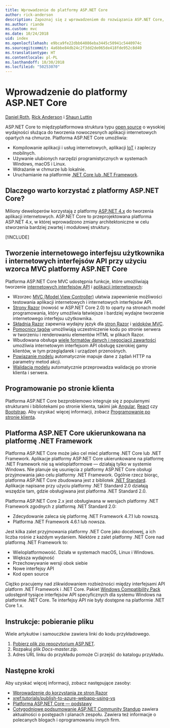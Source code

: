 ```yaml
---
title: Wprowadzenie do platformy ASP.NET Core
author: rick-anderson
description: Zapoznaj się z wprowadzeniem do rozwiązania ASP.NET Core, czyli międzyplatformowej struktury typu open source o wysokiej wydajności służącej do tworzenia nowoczesnych aplikacji internetowych opartych na chmurze.
ms.author: riande
ms.custom: mvc
ms.date: 10/24/2018
uid: index
ms.openlocfilehash: e9bca9fe22dbb64086eba3445c50941c5440974c
ms.sourcegitcommit: 4a6bbe84db24c2f3dd2de065de418fde952c8d40
ms.translationtype: HT
ms.contentlocale: pl-PL
ms.lasthandoff: 10/30/2018
ms.locfileid: "50253070"
---
```

# <a name="introduction-to-aspnet-core"></a>Wprowadzenie do platformy ASP.NET Core

[Daniel Roth](https://github.com/danroth27), [Rick Anderson](https://twitter.com/RickAndMSFT) i [Shaun Luttin](https://twitter.com/dicshaunary)

ASP.NET Core to międzyplatformowa struktura typu [open source](https://github.com/aspnet/home) o wysokiej wydajności służąca do tworzenia nowoczesnych aplikacji internetowych opartych na chmurze. Platforma ASP.NET Core umożliwia:

* Kompilowanie aplikacji i usług internetowych, aplikacji [IoT](https://www.microsoft.com/internet-of-things/) i zapleczy mobilnych.
* Używanie ulubionych narzędzi programistycznych w systemach Windows, macOS i Linux.
* Wdrażanie w chmurze lub lokalnie.
* Uruchamianie na platformie [.NET Core lub .NET Framework](/dotnet/articles/standard/choosing-core-framework-server).

## <a name="why-use-aspnet-core"></a>Dlaczego warto korzystać z platformy ASP.NET Core?

Miliony deweloperów korzystają z platformy [ASP.NET 4.x](/aspnet/overview) do tworzenia aplikacji internetowych. ASP.NET Core to przeprojektowana platforma ASP.NET 4.x, w której wprowadzono zmiany architektoniczne w celu stworzenia bardziej zwartej i modułowej struktury.

[!INCLUDE[](~/includes/benefits.md)]

## <a name="build-web-apis-and-web-ui-using-aspnet-core-mvc"></a>Tworzenie internetowego interfejsu użytkownika i internetowych interfejsów API przy użyciu wzorca MVC platformy ASP.NET Core

Platforma ASP.NET Core MVC udostępnia funkcje, które umożliwiają tworzenie [internetowych interfejsów API](xref:tutorials/first-web-api) i [aplikacji internetowych](xref:tutorials/razor-pages/index):

* Wzorzec [MVC (Model View Controller)](xref:mvc/overview) ułatwia zapewnienie możliwości testowania aplikacji internetowych i internetowych interfejsów API.
* [Strony Razor](xref:razor-pages/index) (nowość w ASP.NET Core 2.0) to oparty na stronach model programowania, który umożliwia łatwiejsze i bardziej wydajne tworzenie internetowego interfejsu użytkownika.
* [Składnia Razor](xref:mvc/views/razor) zapewnia wydajny język dla [stron Razor](xref:razor-pages/index) i [widoków MVC](xref:mvc/views/overview).
* [Pomocnicy tagów](xref:mvc/views/tag-helpers/intro) umożliwiają uczestniczenie kodu po stronie serwera w tworzeniu i renderowaniu elementów HTML w plikach Razor.
* Wbudowana obsługa [wiele formatów danych i negocjacji zawartości](xref:web-api/advanced/formatting) umożliwia internetowym interfejsom API obsługę szerokiej gamy klientów, w tym przeglądarek i urządzeń przenośnych.
* [Powiązanie modelu](xref:mvc/models/model-binding) automatycznie mapuje dane z żądań HTTP na parametry metod akcji.
* [Walidacja modelu](xref:mvc/models/validation) automatycznie przeprowadza walidację po stronie klienta i serwera.

## <a name="client-side-development"></a>Programowanie po stronie klienta

Platforma ASP.NET Core bezproblemowo integruje się z popularnymi strukturami i bibliotekami po stronie klienta, takimi jak [Angular](xref:spa/angular), [React](xref:spa/react) czy [Bootstrap](https://getbootstrap.com/). Aby uzyskać więcej informacji, zobacz [Programowanie po stronie klienta](xref:client-side/index).

<a name="target-framework"></a>

## <a name="aspnet-core-targeting-net-framework"></a>Platforma ASP.NET Core ukierunkowana na platformę .NET Framework

Platforma ASP.NET Core może jako cel mieć platformę .NET Core lub .NET Framework. Aplikacje platformy ASP.NET Core ukierunkowane na platformę .NET Framework nie są wieloplatformowe &mdash; działają tylko w systemie Windows. Nie planuje się usunięcia z platformy ASP.NET Core obsługi przyjmowania jako celu platformy .NET Framework. Ogólnie rzecz biorąc, platforma ASP.NET Core zbudowana jest z bibliotek [.NET Standard](/dotnet/standard/net-standard). Aplikacje napisane przy użyciu platformy .NET Standard 2.0 działają wszędzie tam, gdzie obsługiwana jest platforma .NET Standard 2.0.

Platforma ASP.NET Core 2.x jest obsługiwana w wersjach platformy .NET Framework zgodnych z platformą .NET Standard 2.0:

* Zdecydowanie zaleca się platformę .NET Framework 4.7.1 lub nowszą.
* Platforma .NET Framework 4.6.1 lub nowsza.

Jest kilka zalet przyjmowania platformy .NET Core jako docelowej, a ich liczba rośnie z każdym wydaniem. Niektóre z zalet platformy .NET Core nad platformą .NET Framework to:

* Wieloplatformowość. Działa w systemach macOS, Linux i Windows.
* Większa wydajność
* Przechowywanie wersji obok siebie
* Nowe interfejsy API
* Kod open source

Ciężko pracujemy nad zlikwidowaniem rozbieżności między interfejsami API platform .NET Framework i .NET Core. Pakiet [Windows Compatibility Pack](/dotnet/core/porting/windows-compat-pack) udostępnił tysiące interfejsów API specyficznych dla systemu Windows na platformie .NET Core. Te interfejsy API nie były dostępne na platformie .NET Core 1.x.

## <a name="how-to-download-a-sample"></a>Instrukcje: pobieranie pliku

Wiele artykułów i samouczków zawiera linki do kodu przykładowego.

1. [Pobierz plik zip repozytorium ASP.NET](https://codeload.github.com/aspnet/Docs/zip/master).
1. Rozpakuj plik *Docs-master.zip*.
1. Adres URL linku do przykładu pomoże Ci przejść do katalogu przykładu.

## <a name="next-steps"></a>Następne kroki

Aby uzyskać więcej informacji, zobacz następujące zasoby:

* [Wprowadzenie do korzystania ze stron Razor](xref:tutorials/razor-pages/razor-pages-start)
* <xref:tutorials/publish-to-azure-webapp-using-vs>
* [Platforma ASP.NET Core — podstawy](xref:fundamentals/index)
* [Cotygodniowe podsumowanie ASP.NET Community Standup](https://live.asp.net/) zawiera aktualności o postępach i planach zespołu. Zawiera też informacje o polecanych blogach i oprogramowaniu innych firm.
